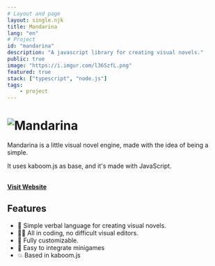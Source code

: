 ```yaml
---
# Layout and page
layout: single.njk
title: Mandarina
lang: "en"
# Project
id: "mandarina"
description: "A javascript library for creating visual novels."
public: true
image: "https://i.imgur.com/l36SzfL.png"
featured: true
stack: ["typescript", "node.js"]
tags:
    - project
---
```


# ![Mandarina](https://lajbel.github.io/mandarina/images/mandarina_logo_orange.png)

Mandarina is a little visual novel engine, made with the idea of being a simple.

It uses kaboom.js as base, and it's made with JavaScript. <br><br>

[**Visit Website**](https://lajbel.github.io/mandarina)

## Features

- 📖 Simple verbal language for creating visual novels.
- 🧑‍💻 All in coding, no difficult visual editors.
- 🎨 Fully customizable.
- 👾 Easy to integrate minigames
- 💥 Based in kaboom.js
